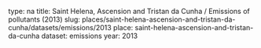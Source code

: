 type: na
title: Saint Helena, Ascension and Tristan da Cunha / Emissions of pollutants (2013)
slug: places/saint-helena-ascension-and-tristan-da-cunha/datasets/emissions/2013
place: saint-helena-ascension-and-tristan-da-cunha
dataset: emissions
year: 2013
